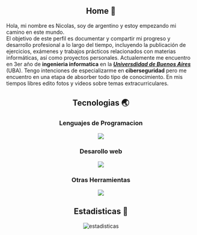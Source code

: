  ##  <div align="center">Home 🚀</div>
Hola, mi nombre es Nicolas, soy de argentino y estoy empezando mi camino en este mundo.
<br>
El objetivo de este perfil es documentar y compartir mi progreso y desarrollo profesional a lo largo del tiempo, incluyendo la publicación de ejercicios, exámenes y trabajos prácticos relacionados con materias informáticas, así como proyectos personales. Actualemente me encuentro en 3er año de <b>ingenieria informatica</b> en la [***Universdidad de Buenos Aires***](https://www.uba.ar/) (UBA). Tengo intenciones de especializarme en <b>ciberseguridad</b> pero me encuentro en una etapa de absorber todo tipo de conocimiento. En mis tiempos libres edito fotos y videos sobre temas extracurriculares.

## <div align="center">Tecnologias 🌏</div>
<div align="center">
  <h3>Lenguajes de Programacion</h3>
  <a href="https://skillicons.dev">
    <img src="https://skillicons.dev/icons?i=c,go,python,javascript" />
  </a>
</div>

<div align="center">
  <h3>Desarollo web</h3>
  <a href="https://skillicons.dev">
    <img src="https://skillicons.dev/icons?i=html,css,javascript" />
  </a>
</div>

<div align="center">
  <h3>Otras Herramientas</h3>
  <a href="https://skillicons.dev">
    <img src="https://skillicons.dev/icons?i=vscode,linux,git,discord,ps" />
  </a>
</div>

## <div align="center">Estadisticas 📖</div>
<div align="center">
  <img src="https://github-readme-stats.vercel.app/api/top-langs/?username=nicorf12&layout=compact&theme=tokyonight&hide_border=true" alt="estadisticas" />
</div>

